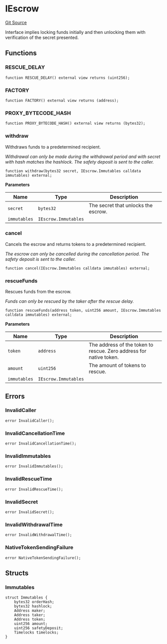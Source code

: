 # IEscrow
[Git Source](https://github.com/1inch/cross-chain-swap/blob/dc0ae325b453eb92201e3de6c74cc1cd6558cced/contracts/interfaces/IEscrow.sol)

Interface implies locking funds initially and then unlocking them with verification of the secret presented.


## Functions
### RESCUE_DELAY


```solidity
function RESCUE_DELAY() external view returns (uint256);
```

### FACTORY


```solidity
function FACTORY() external view returns (address);
```

### PROXY_BYTECODE_HASH


```solidity
function PROXY_BYTECODE_HASH() external view returns (bytes32);
```

### withdraw

Withdraws funds to a predetermined recipient.

*Withdrawal can only be made during the withdrawal period and with secret with hash matches the hashlock.
The safety deposit is sent to the caller.*


```solidity
function withdraw(bytes32 secret, IEscrow.Immutables calldata immutables) external;
```
**Parameters**

|Name|Type|Description|
|----|----|-----------|
|`secret`|`bytes32`|The secret that unlocks the escrow.|
|`immutables`|`IEscrow.Immutables`||


### cancel

Cancels the escrow and returns tokens to a predetermined recipient.

*The escrow can only be cancelled during the cancellation period.
The safety deposit is sent to the caller.*


```solidity
function cancel(IEscrow.Immutables calldata immutables) external;
```

### rescueFunds

Rescues funds from the escrow.

*Funds can only be rescued by the taker after the rescue delay.*


```solidity
function rescueFunds(address token, uint256 amount, IEscrow.Immutables calldata immutables) external;
```
**Parameters**

|Name|Type|Description|
|----|----|-----------|
|`token`|`address`|The address of the token to rescue. Zero address for native token.|
|`amount`|`uint256`|The amount of tokens to rescue.|
|`immutables`|`IEscrow.Immutables`||


## Errors
### InvalidCaller

```solidity
error InvalidCaller();
```

### InvalidCancellationTime

```solidity
error InvalidCancellationTime();
```

### InvalidImmutables

```solidity
error InvalidImmutables();
```

### InvalidRescueTime

```solidity
error InvalidRescueTime();
```

### InvalidSecret

```solidity
error InvalidSecret();
```

### InvalidWithdrawalTime

```solidity
error InvalidWithdrawalTime();
```

### NativeTokenSendingFailure

```solidity
error NativeTokenSendingFailure();
```

## Structs
### Immutables

```solidity
struct Immutables {
    bytes32 orderHash;
    bytes32 hashlock;
    Address maker;
    Address taker;
    Address token;
    uint256 amount;
    uint256 safetyDeposit;
    Timelocks timelocks;
}
```

